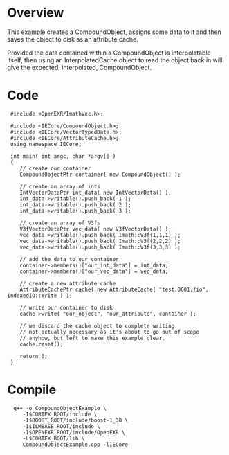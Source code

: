 # Overview #

This example creates a CompoundObject, assigns some data to it and then saves the object to disk as an attribute cache.

Provided the data contained within a CompoundObject is interpolatable itself, then using an InterpolatedCache object to read the object back in will give the expected, interpolated, CompoundObject.

# Code #
```
 #include <OpenEXR/ImathVec.h>;
 
 #include <IECore/CompoundObject.h>;
 #include <IECore/VectorTypedData.h>;
 #include <IECore/AttributeCache.h>;
 using namespace IECore;
 
 int main( int argc, char *argv[] )
 {
 	// create our container
 	CompoundObjectPtr container( new CompoundObject() );
 
 	// create an array of ints
 	IntVectorDataPtr int_data( new IntVectorData() );
 	int_data->writable().push_back( 1 );
 	int_data->writable().push_back( 2 );
 	int_data->writable().push_back( 3 );
 
 	// create an array of V3fs
 	V3fVectorDataPtr vec_data( new V3fVectorData() );
 	vec_data->writable().push_back( Imath::V3f(1,1,1) );
 	vec_data->writable().push_back( Imath::V3f(2,2,2) );
 	vec_data->writable().push_back( Imath::V3f(3,3,3) );
 
 	// add the data to our container
 	container->members()["our_int_data"] = int_data;
 	container->members()["our_vec_data"] = vec_data;
 
 	// create a new attribute cache
 	AttributeCachePtr cache( new AttributeCache( "test.0001.fio", IndexedIO::Write ) );
 
 	// write our container to disk
 	cache->write( "our_object", "our_attribute", container );
 
 	// we discard the cache object to complete writing.
 	// not actually necessary as it's about to go out of scope
 	// anyhow, but left to make this example clear.
 	cache.reset();
 
 	return 0;
 }
```

# Compile #
```
  g++ -o CompoundObjectExample \
 	 -I$CORTEX_ROOT/include \
 	 -I$BOOST_ROOT/include/boost-1_38 \
 	 -I$ILMBASE_ROOT/include \
 	 -I$OPENEXR_ROOT/include/OpenEXR \
 	 -L$CORTEX_ROOT/lib \
 	 CompoundObjectExample.cpp -lIECore
```